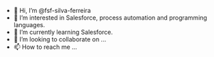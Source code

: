 - 👋 Hi, I’m @fsf-silva-ferreira
- 👀 I’m interested in Salesforce, process automation and programming languages.
- 🌱 I’m currently learning Salesforce.
- 💞️ I’m looking to collaborate on ...
- 📫 How to reach me ...

<!---
fsf-silva-ferreira/fsf-silva-ferreira is a ✨ special ✨ repository because its `README.md` (this file) appears on your GitHub profile.
You can click the Preview link to take a look at your changes.
--->
